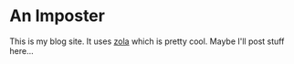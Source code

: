# An Imposter

This is my blog site. It uses [zola](https://www.getzola.org/) which is pretty cool. Maybe I'll post stuff here...

